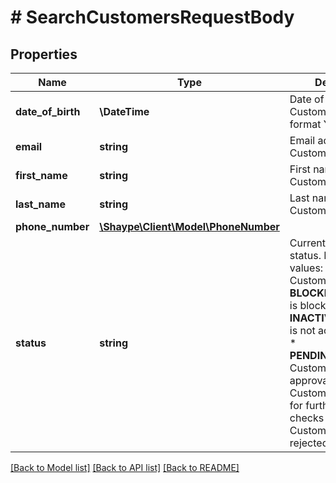 # # SearchCustomersRequestBody

## Properties

Name | Type | Description | Notes
------------ | ------------- | ------------- | -------------
**date_of_birth** | **\DateTime** | Date of birth of the Customer in ISO format YYYY-MM-DD | [optional]
**email** | **string** | Email address of the Customer | [optional]
**first_name** | **string** | First name of the Customer | [optional]
**last_name** | **string** | Last name of the Customer | [optional]
**phone_number** | [**\Shaype\Client\Model\PhoneNumber**](PhoneNumber.md) |  | [optional]
**status** | **string** | Current Customer status. Possible values:  * **ACTIVE**: Customer is active  * **BLOCKED**: Customer is blocked  * **INACTIVE**: Customer is not active (closed)  * **PENDING_APPROVAL**: Customer is awaiting approval  * **REFERRED**: Customer is referred for further KYC checks  * **REJECTED**: Customer has been rejected | [optional]

[[Back to Model list]](../../README.md#models) [[Back to API list]](../../README.md#endpoints) [[Back to README]](../../README.md)
